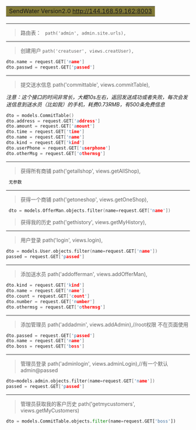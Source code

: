 
# <table><tr><td bgcolor=#817936> SendWater Version2.0  http://144.168.59.162:8003</td></tr></table>

--------

> 路由表：		` path('admin', admin.site.urls),`

-------

> 创建用户   	 `path('creatuser', views.creatUser),`

```c
dto.name = request.GET['name']
dto.passwd = request.GET['passed']
```
------

 > 提交送水信息	 path('committable', views.commitTable),

*注意：这个接口的时间非常长，大概10s左右，返回发送成功或者失败，每次会发送信息到送水员（比如我）的手机，耗费0.73RMB，有500条免费信息*

```c
dto = models.CommitTable()
dto.address = request.GET['address']
dto.amount = request.GET['amount']
dto.time = request.GET['time']
dto.name = request.GET['name']
dto.kind = request.GET['kind']
dto.userPhone = request.GET['userphone']
dto.otherMsg = request.GET['othermsg']
```

---------

> 获得所有商铺 	 path('getallshop', views.getAllShop),

```c
 无参数
```
-----

 > 获得一个商铺  	 path('getoneshop', views.getOneShop),

```c
 dto = models.OfferMan.objects.filter(name=request.GET['name'])
```

 >  获得我的历史 	 path('gethistory', views.getMyHistory),

---------

 > 用户登录 	 	 path('login', views.login),


```c
dto = models.User.objects.filter(name=request.GET['name'])
passed = request.GET['passed']
```
------

 > 添加送水员 	 path('addofferman', views.addOfferMan),

```c
dto.kind = request.GET['kind']
dto.name = request.GET['name']
dto.count = request.GET['count']
dto.number = request.GET['number']
dto.othermsg = request.GET['othermsg']
```
-------

> 添加管理员      path('addadmin', views.addAdmin),//root权限 不在页面使用

```c
dto.passed = request.GET['passed']
dto.name = request.GET['name']
dto.boss = request.GET['boss']
```
---------

> 管理员登录 	 path('adminlogin', views.adminLogin),//有一个默认 admin@passed

``` c
dto=models.admin.objects.filter(name=request.GET['name'])
passed = request.GET['passed']
```
-----

>管理员获取我的客户历史 path('getmycustomers', views.getMyCustomers)

```python
dto = models.CommitTable.objects.filter(name=request.GET['boss'])
```